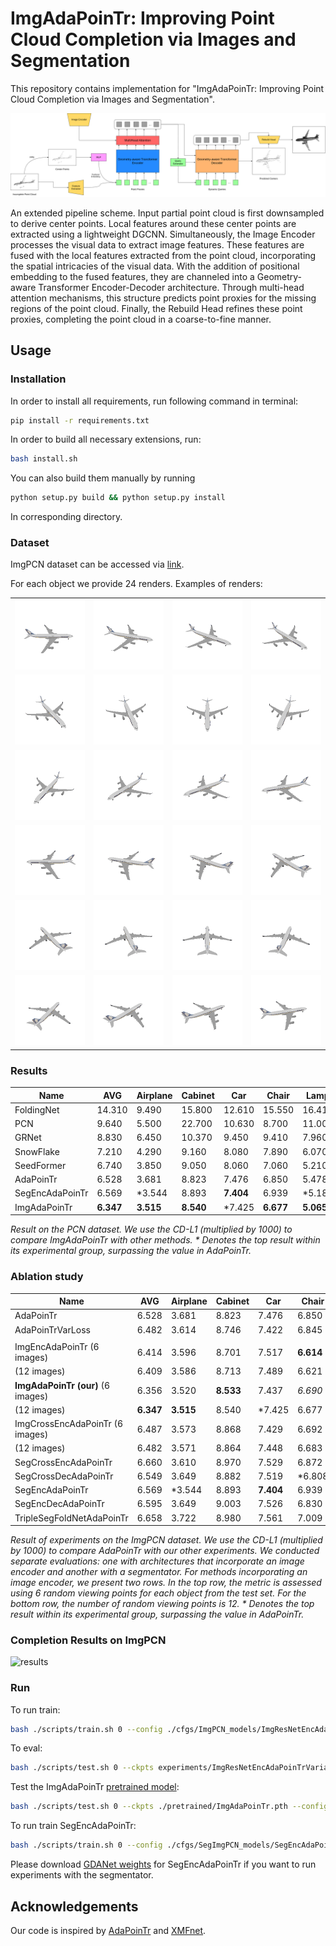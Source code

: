 # ImgAdaPoinTr: Improving Point Cloud Completion via Images and Segmentation

This repository contains implementation for "ImgAdaPoinTr: Improving Point Cloud Completion via Images and Segmentation".

![scheme](fig/imgadapointr_scheme.png)

An extended pipeline scheme. Input partial point cloud is first downsampled to derive center points. Local features
around these center points are extracted using a lightweight DGCNN. Simultaneously, the Image Encoder processes the visual
data to extract image features. These features are fused with the local features extracted from the point cloud, incorporating
the spatial intricacies of the visual data. With the addition of positional embedding to the fused features, they are channeled
into a Geometry-aware Transformer Encoder-Decoder architecture. Through multi-head attention mechanisms, this structure
predicts point proxies for the missing regions of the point cloud. Finally, the Rebuild Head refines these point proxies,
completing the point cloud in a coarse-to-fine manner.

## Usage

### Installation

In order to install all requirements, run following command in terminal:

```bash
pip install -r requirements.txt
```

In order to build all necessary extensions, run:

```bash
bash install.sh
```

You can also build them manually by running

```bash
python setup.py build && python setup.py install
```

In corresponding directory.

### Dataset

ImgPCN dataset can be accessed via [link](https://sc.link/vbpNl).

For each object we provide 24 renders. Examples of renders:

|         |         |         |         |
|---------|---------|---------|---------|
| ![Image 00](fig/renders_samples/00.png) | ![Image 01](fig/renders_samples/01.png) | ![Image 02](fig/renders_samples/02.png) | ![Image 03](fig/renders_samples/03.png) |
| ![Image 04](fig/renders_samples/04.png) | ![Image 05](fig/renders_samples/05.png) | ![Image 06](fig/renders_samples/06.png) | ![Image 07](fig/renders_samples/07.png) |
| ![Image 08](fig/renders_samples/08.png) | ![Image 09](fig/renders_samples/09.png) | ![Image 10](fig/renders_samples/10.png) | ![Image 11](fig/renders_samples/11.png) |
| ![Image 12](fig/renders_samples/12.png) | ![Image 13](fig/renders_samples/13.png) | ![Image 14](fig/renders_samples/14.png) | ![Image 15](fig/renders_samples/15.png) |
| ![Image 16](fig/renders_samples/16.png) | ![Image 17](fig/renders_samples/17.png) | ![Image 18](fig/renders_samples/18.png) | ![Image 19](fig/renders_samples/19.png) |
| ![Image 20](fig/renders_samples/20.png) | ![Image 21](fig/renders_samples/21.png) | ![Image 22](fig/renders_samples/22.png) | ![Image 23](fig/renders_samples/23.png) |


### Results

| Name             | AVG    | Airplane | Cabinet | Car    | Chair  | Lamp   | Sofa   | Table  | Boat   | F@1%  |
|------------------|--------|----------|---------|--------|--------|--------|--------|--------|--------|-------|
| FoldingNet       | 14.310 | 9.490    | 15.800  | 12.610 | 15.550 | 16.410 | 15.970 | 13.650 | 14.99  | 0.322 |
| PCN              | 9.640  | 5.500    | 22.700  | 10.630 | 8.700  | 11.000 | 11.340 | 11.680 | 8.590  | 0.695 |
| GRNet            | 8.830  | 6.450    | 10.370  | 9.450  | 9.410  | 7.960  | 10.510 | 8.440  | 8.044  | 0.708 |
| SnowFlake        | 7.210  | 4.290    | 9.160   | 8.080  | 7.890  | 6.070  | 9.230  | 6.550  | 6.400  | -     |
| SeedFormer       | 6.740  | 3.850    | 9.050   | 8.060  | 7.060  | 5.210  | 8.850  | 6.050  | 5.850  | -     |
| AdaPoinTr        | 6.528  | 3.681    | 8.823   | 7.476  | 6.850  | 5.478  | 8.353  | 5.801  | 5.763  | 0.845 |
| SegEncAdaPoinTr  | 6.569  | *3.544   | 8.893   | **7.404** | 6.939  | *5.189  | 8.544  | 6.179  | 5.862  | *0.847|
| ImgAdaPoinTr     | **6.347** | **3.515** | **8.540** | *7.425 | **6.677** | **5.065** | **8.082** | **5.714** | **5.756** | **0.857** |

*Result on the PCN dataset. We use the CD-L1 (multiplied by 1000) to compare ImgAdaPoinTr with other methods. \* Denotes the top result within its experimental group, surpassing the value in AdaPoinTr.*


### Ablation study

| Name                       | AVG    | Airplane | Cabinet | Car    | Chair  | Lamp   | Sofa   | Table  | Watercraft |
|----------------------------|--------|----------|---------|--------|--------|--------|--------|--------|------------|
| AdaPoinTr              | 6.528  | 3.681    | 8.823   | 7.476  | 6.850  | 5.478  | 8.353  | 5.801  | 5.763      |
| AdaPoinTrVarLoss       | 6.482  | 3.614    | 8.746   | 7.422  | 6.845  | 5.277  | 8.365  | 5.831  | 5.755      |
|                            |        |          |         |        |        |        |        |        |            |
| ImgEncAdaPoinTr (6 images) | 6.414  | 3.596    | 8.701   | 7.517  | **6.614** | 5.217  | 8.165  | 5.785  | 5.714 |
|  (12 images)               | 6.409  | 3.586    | 8.713   | 7.489  | 6.621  | 5.218  | 8.155  | 5.783  | **5.709** |
| **ImgAdaPoinTr (our)** (6 images)    | 6.356  | 3.520    | **8.533** | 7.437  | *6.690* | 5.086 | 8.105 | 5.715 | 5.762      |
|  (12 images)               | **6.347** | **3.515** | 8.540 | *7.425 | 6.677  | **5.065**  | **8.082**  | **5.714** | 5.756      |
| ImgCrossEncAdaPoinTr (6 images)  | 6.487  | 3.573    | 8.868   | 7.429  | 6.692  | 5.439  | 8.217  | 5.890  | 5.787      |
|  (12 images)               | 6.482  | 3.571    | 8.864   | 7.448  | 6.683  | 5.426  | 8.199  | 5.883  | 5.787      |
| SegCrossEncAdaPoinTr   | 6.660  | 3.610    | 8.970   | 7.529  | 6.872  | 5.567  | 8.567  | 6.256  | 5.915      |
| SegCrossDecAdaPoinTr   | 6.549  | 3.649    | 8.882   | 7.519  | *6.808 | 5.311  | 8.522  | 5.924  | 5.780      |
| SegEncAdaPoinTr        | 6.569  | *3.544  | 8.893   | **7.404** | 6.939  | *5.189 | 8.544  | 6.179  | 5.862      |
| SegEncDecAdaPoinTr     | 6.595  | 3.649    | 9.003   | 7.526  | 6.830  | 5.383  | 8.525  | 6.058  | 5.784      |
| TripleSegFoldNetAdaPoinTr | 6.658 | 3.722 | 8.980 | 7.561 | 7.009 | 5.329 | 8.725 | 6.079 | 5.856      |

*Result of experiments on the ImgPCN dataset. We use the CD-L1 (multiplied by 1000) to compare AdaPoinTr with our other experiments. We conducted separate evaluations: one with architectures that incorporate an image encoder and another with a segmentator. For methods incorporating an image encoder, we present two rows. In the top row, the metric is assessed using 6 random viewing points for each object from the test set. For the bottom row, the number of random viewing points is 12. \* Denotes the top result within its experimental group, surpassing the value in AdaPoinTr.*

### Completion Results on ImgPCN



![results](fig/animation.gif)

### Run

To run train:

```bash
bash ./scripts/train.sh 0 --config ./cfgs/ImgPCN_models/ImgResNetEncAdaPoinTrVariableLoss.yaml  --exp_name train_ImgResNetEncAdaPoinTrVariableLoss --num_workers 16 --val_freq 1
```

To eval:


```bash
bash ./scripts/test.sh 0 --ckpts experiments/ImgResNetEncAdaPoinTrVariableLoss/ImgPCN_models/train_ImgResNetEncAdaPoinTrVariableLoss_easy/ckpt-best.pth --config ./cfgs/ImgPCN_models/ImgResNetEncAdaPoinTrVariableLoss.yaml --exp_name test
```

Test the ImgAdaPoinTr [pretrained model](https://sc.link/CZI41):

```bash
bash ./scripts/test.sh 0 --ckpts ./pretrained/ImgAdaPoinTr.pth --config ./cfgs/ImgPCN_models/ImgResNetEncAdaPoinTrVariableLoss.yaml --exp_name test
```
To run train SegEncAdaPoinTr:

```bash
bash ./scripts/train.sh 0 --config ./cfgs/SegImgPCN_models/SegEncAdaPoinTr_chair.yaml --exp_name train  --num_workers 16 --val_freq 1 --gdanet_w ./pretrained/GDANet_best_insiou_model.pth
```

Please download [GDANet weights](https://sc.link/2GRPr) for SegEncAdaPoinTr if you want to run experiments with the segmentator.



## Acknowledgements

Our code is inspired by [AdaPoinTr](https://github.com/yuxumin/PoinTr) and [XMFnet](https://github.com/diegovalsesia/XMFnet).


